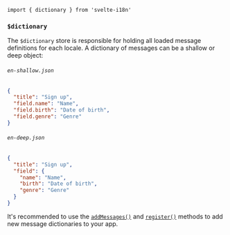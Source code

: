 `import { dictionary } from 'svelte-i18n'`

### `$dictionary`

The `$dictionary` store is responsible for holding all loaded message definitions for each locale. A dictionary of messages can be a shallow or deep object:

###### `en-shallow.json`

```json
{
  "title": "Sign up",
  "field.name": "Name",
  "field.birth": "Date of birth",
  "field.genre": "Genre"
}
```

###### `en-deep.json`

```json
{
  "title": "Sign up",
  "field": {
    "name": "Name",
    "birth": "Date of birth",
    "genre": "Genre"
  }
}
```

It's recommended to use the [`addMessages()`](/docs/Methods.md#addmessages) and [`register()`](/docs/Methods.md#register) methods to add new message dictionaries to your app.
